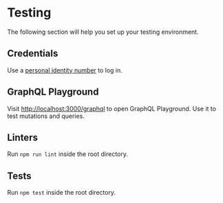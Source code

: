 # Testing

The following section will help you set up your testing environment.

## Credentials

Use a [personal identity number](./CREDENTIALS.md) to log in.

## GraphQL Playground

Visit [http://localhost:3000/graphql](http://localhost:3000/graphql) to open GraphQL Playground. Use
it to test mutations and queries.

## Linters

Run `npm run lint` inside the root directory.

## Tests

Run `npm test` inside the root directory.
